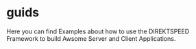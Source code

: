 # guids
Here you can find Examples about how to use the DIREKTSPEED Framework to build Awsome Server and Client Applications.
